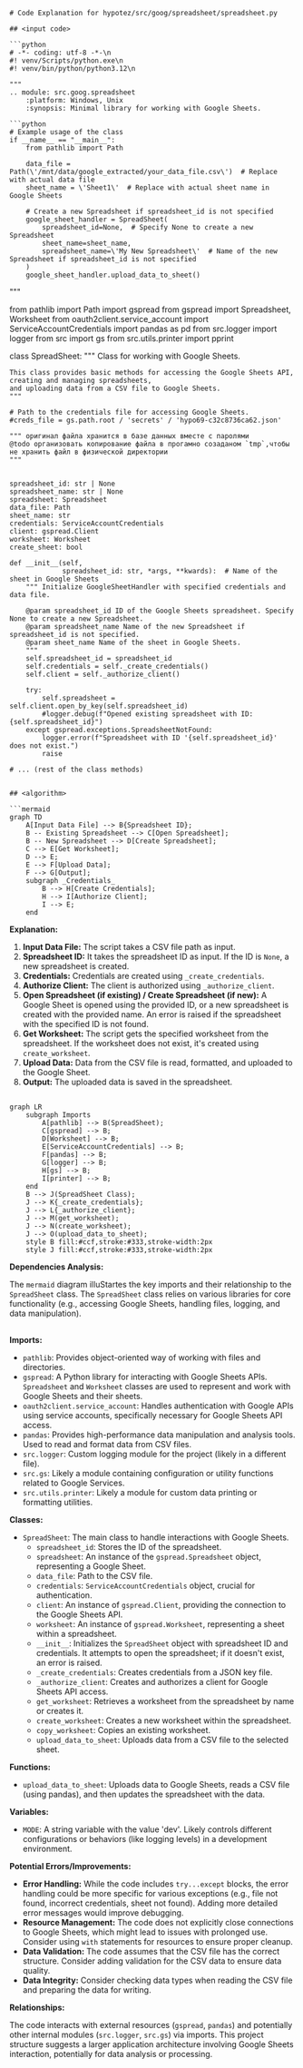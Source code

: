 ```MD
# Code Explanation for hypotez/src/goog/spreadsheet/spreadsheet.py

## <input code>

```python
# -*- coding: utf-8 -*-\n
#! venv/Scripts/python.exe\n
#! venv/bin/python/python3.12\n

"""
.. module: src.goog.spreadsheet 
	:platform: Windows, Unix
	:synopsis: Minimal library for working with Google Sheets.

```python
# Example usage of the class
if __name__ == "__main__":
    from pathlib import Path

    data_file = Path(\'/mnt/data/google_extracted/your_data_file.csv\')  # Replace with actual data file
    sheet_name = \'Sheet1\'  # Replace with actual sheet name in Google Sheets

    # Create a new Spreadsheet if spreadsheet_id is not specified
    google_sheet_handler = SpreadSheet(
        spreadsheet_id=None,  # Specify None to create a new Spreadsheet
        sheet_name=sheet_name,
        spreadsheet_name=\'My New Spreadsheet\'  # Name of the new Spreadsheet if spreadsheet_id is not specified
    )
    google_sheet_handler.upload_data_to_sheet()
```
"""



from pathlib import Path
import gspread
from gspread import Spreadsheet, Worksheet
from oauth2client.service_account import ServiceAccountCredentials
import pandas as pd
from src.logger import logger
from src import gs
from src.utils.printer import pprint

class SpreadSheet:
    """ Class for working with Google Sheets.

    This class provides basic methods for accessing the Google Sheets API, creating and managing spreadsheets,
    and uploading data from a CSV file to Google Sheets.
    """

    # Path to the credentials file for accessing Google Sheets.
    #creds_file = gs.path.root / 'secrets' / 'hypo69-c32c8736ca62.json'

    """ оригинал файла хранится в базе данных вместе с паролями
    @todo организовать копирование файла в прогамно созаданом `tmp`,чтобы не хранить файл в физической директории
    """


    spreadsheet_id: str | None
    spreadsheet_name: str | None
    spreadsheet: Spreadsheet
    data_file: Path
    sheet_name: str
    credentials: ServiceAccountCredentials
    client: gspread.Client
    worksheet: Worksheet
    create_sheet: bool

    def __init__(self, 
                 spreadsheet_id: str, *args, **kwards):  # Name of the sheet in Google Sheets
        """ Initialize GoogleSheetHandler with specified credentials and data file.

        @param spreadsheet_id ID of the Google Sheets spreadsheet. Specify None to create a new Spreadsheet.
        @param spreadsheet_name Name of the new Spreadsheet if spreadsheet_id is not specified.
        @param sheet_name Name of the sheet in Google Sheets.
        """
        self.spreadsheet_id = spreadsheet_id
        self.credentials = self._create_credentials()
        self.client = self._authorize_client()
        
        try:
            self.spreadsheet = self.client.open_by_key(self.spreadsheet_id)
            #logger.debug(f"Opened existing spreadsheet with ID: {self.spreadsheet_id}")
        except gspread.exceptions.SpreadsheetNotFound:
            logger.error(f"Spreadsheet with ID '{self.spreadsheet_id}' does not exist.")
            raise
   
    # ... (rest of the class methods)
```

## <algorithm>

```mermaid
graph TD
    A[Input Data File] --> B{Spreadsheet ID};
    B -- Existing Spreadsheet --> C[Open Spreadsheet];
    B -- New Spreadsheet --> D[Create Spreadsheet];
    C --> E[Get Worksheet];
    D --> E;
    E --> F[Upload Data];
    F --> G[Output];
    subgraph _Credentials_
        B --> H[Create Credentials];
        H --> I[Authorize Client];
        I --> E;
    end
```

**Explanation:**

1. **Input Data File:** The script takes a CSV file path as input.
2. **Spreadsheet ID:** It takes the spreadsheet ID as input. If the ID is `None`, a new spreadsheet is created.
3. **Credentials:**  Credentials are created using `_create_credentials`.
4. **Authorize Client:** The client is authorized using `_authorize_client`.
5. **Open Spreadsheet (if existing) / Create Spreadsheet (if new):** A Google Sheet is opened using the provided ID, or a new spreadsheet is created with the provided name. An error is raised if the spreadsheet with the specified ID is not found.
6. **Get Worksheet:** The script gets the specified worksheet from the spreadsheet. If the worksheet does not exist, it's created using `create_worksheet`.
7. **Upload Data:** Data from the CSV file is read, formatted, and uploaded to the Google Sheet.
8. **Output:** The uploaded data is saved in the spreadsheet.


## <mermaid>

```mermaid
graph LR
    subgraph Imports
        A[pathlib] --> B(SpreadSheet);
        C[gspread] --> B;
        D[Worksheet] --> B;
        E[ServiceAccountCredentials] --> B;
        F[pandas] --> B;
        G[logger] --> B;
        H[gs] --> B;
        I[printer] --> B;
    end
    B --> J(SpreadSheet Class);
    J --> K{_create_credentials};
    J --> L{_authorize_client};
    J --> M(get_worksheet);
    J --> N(create_worksheet);
    J --> O(upload_data_to_sheet);
    style B fill:#ccf,stroke:#333,stroke-width:2px
    style J fill:#ccf,stroke:#333,stroke-width:2px
```

**Dependencies Analysis:**

The `mermaid` diagram illuStartes the key imports and their relationship to the `SpreadSheet` class. The `SpreadSheet` class relies on various libraries for core functionality (e.g., accessing Google Sheets, handling files, logging, and data manipulation).


## <explanation>

**Imports:**

- `pathlib`: Provides object-oriented way of working with files and directories.
- `gspread`:  A Python library for interacting with Google Sheets APIs. `Spreadsheet` and `Worksheet` classes are used to represent and work with Google Sheets and their sheets.
- `oauth2client.service_account`: Handles authentication with Google APIs using service accounts, specifically necessary for Google Sheets API access.
- `pandas`:  Provides high-performance data manipulation and analysis tools. Used to read and format data from CSV files.
- `src.logger`: Custom logging module for the project (likely in a different file).
- `src.gs`: Likely a module containing configuration or utility functions related to Google Services.
- `src.utils.printer`: Likely a module for custom data printing or formatting utilities.

**Classes:**

- `SpreadSheet`:  The main class to handle interactions with Google Sheets.
    - `spreadsheet_id`: Stores the ID of the spreadsheet.
    - `spreadsheet`: An instance of the `gspread.Spreadsheet` object, representing a Google Sheet.
    - `data_file`: Path to the CSV file.
    - `credentials`: `ServiceAccountCredentials` object, crucial for authentication.
    - `client`: An instance of `gspread.Client`, providing the connection to the Google Sheets API.
    - `worksheet`: An instance of `gspread.Worksheet`, representing a sheet within a spreadsheet.
    - `__init__`: Initializes the `SpreadSheet` object with spreadsheet ID and credentials. It attempts to open the spreadsheet; if it doesn't exist, an error is raised.
    - `_create_credentials`: Creates credentials from a JSON key file.
    - `_authorize_client`: Creates and authorizes a client for Google Sheets API access.
    - `get_worksheet`: Retrieves a worksheet from the spreadsheet by name or creates it.
    - `create_worksheet`: Creates a new worksheet within the spreadsheet.
    - `copy_worksheet`: Copies an existing worksheet.
    - `upload_data_to_sheet`: Uploads data from a CSV file to the selected sheet.

**Functions:**


- `upload_data_to_sheet`: Uploads data to Google Sheets, reads a CSV file (using pandas), and then updates the spreadsheet with the data.

**Variables:**

- `MODE`: A string variable with the value 'dev'. Likely controls different configurations or behaviors (like logging levels) in a development environment.

**Potential Errors/Improvements:**

- **Error Handling:**  While the code includes `try...except` blocks, the error handling could be more specific for various exceptions (e.g., file not found, incorrect credentials, sheet not found).  Adding more detailed error messages would improve debugging.
- **Resource Management:** The code does not explicitly close connections to Google Sheets, which might lead to issues with prolonged use. Consider using `with` statements for resources to ensure proper cleanup.
- **Data Validation:**  The code assumes that the CSV file has the correct structure. Consider adding validation for the CSV data to ensure data quality.
- **Data Integrity:** Consider checking data types when reading the CSV file and preparing the data for writing.


**Relationships:**

The code interacts with external resources (`gspread`, `pandas`) and potentially other internal modules (`src.logger`, `src.gs`) via imports.  This project structure suggests a larger application architecture involving Google Sheets interaction, potentially for data analysis or processing.